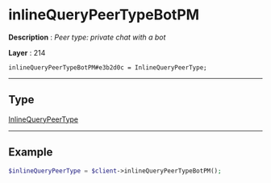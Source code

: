 # inlineQueryPeerTypeBotPM

**Description** : *Peer type: private chat with a bot*

**Layer** : 214

```tl
inlineQueryPeerTypeBotPM#e3b2d0c = InlineQueryPeerType;
```

---

## Type

[InlineQueryPeerType](type/InlineQueryPeerType)

---

## Example

```php
$inlineQueryPeerType = $client->inlineQueryPeerTypeBotPM();
```